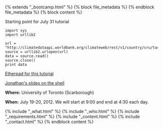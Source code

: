 {% extends "_bootcamp.html" %} {% block file_metadata %}  {% endblock
file_metadata %} {% block content %}

Starting point for July 31 tutorial

    
    import sys
    import urllib2
    
    url = "http://climatedataapi.worldbank.org/climateweb/rest/v1/country/cru/tas/year/CAN.CSV"
    source = urllib2.urlopen(url)
    data = source.read()
    source.close()
    print data

[Etherpad for this tutorial](https://etherpad.mozilla.org/swc-tutorial)

[Jonathan's slides on the
shell](https://wiki.scinethpc.ca/wiki/images/7/72/IntroToShell.pdf)

**Where:** University of Toronto (Scarborough)

**When:** July 19-20, 2012. We will start at 9:00 and end at 4:30 each day.

{% include "_what.html" %} {% include "_who.html" %} {% include
"_requirements.html" %} {% include "_content.html" %} {% include
"_contact.html" %} {% endblock content %}

